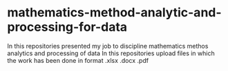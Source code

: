 # mathematics-method-analytic-and-processing-for-data
In this repositories presented my job to discipline mathematics methos analytics and processing of data
In this repositories upload files in which the work has been done in format .xlsx .docx .pdf
